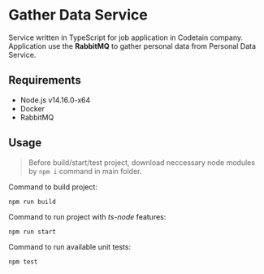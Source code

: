 # Gather Data Service
Service written in TypeScript for job application in Codetain company. Application use the **RabbitMQ** to gather personal data from Personal Data Service.

## Requirements
* Node.js v14.16.0-x64
* Docker
* RabbitMQ

## Usage
> Before build/start/test project, download neccessary node modules by `npm i` command in main folder.

Command to build project:
```text
npm run build
```
Command to run project with _ts-node_ features:
```text
npm run start
```
Command to run available unit tests: 
```text
npm test
```
